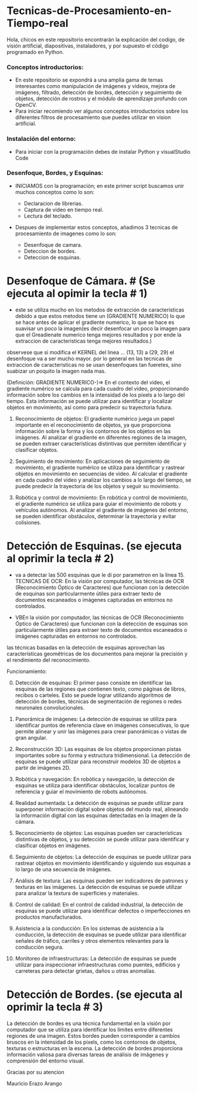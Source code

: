 # Tecnicas-de-Procesamiento-en-Tiempo-real
Hola, chicos en este repositorio encontrarán la  explicación del codigo, de visión artificial, diapositivas, instaladores, y por supuesto el código programado en Python.

### Conceptos introductorios:
- En este repositorio se expondrá a una amplia gama de temas interesantes como manipulación de imágenes y videos, mejora de imágenes, filtrado, detección de bordes, detección y seguimiento de objetos, detección de rostros y el módulo de aprendizaje profundo con OpenCV.
- Para iniciar recomiendo ver algunos conceptos introductorios sobre los diferentes filtros de procesamiento que puedes utilizar en vision artificial.



### Instalación del entorno:
- Para iniciar con la programación debes de instalar Python y visualStudio Code

### Desenfoque, Bordes, y Esquinas:
- INICIAMOS con la programación;  en este primer script buscamos unir muchos conceptos como lo son:

  - Declaracion de librerias.
  - Captura de video en tiempo real.
  - Lectura del teclado.
  
- Despues de implementar estos conceptos, añadimos 3 tecnicas de procesamiento de imagenes como lo son:

  - Desenfoque de camara.
  - Deteccion de bordes.
  - Deteccion de esquinas.


# Desenfoque de Cámara. # (Se ejecuta al opimir la tecla # 1)
- este se utiliza mucho en los metodos de extracción de caracteristicas debido a que estos metodos tiene un (GRADIENTE NUMERICO) lo que se hace antes de aplicar el gradiente numerico, lo que se hace es suavisar un poco la imagen(es decir desenfocar un poco la imagen para que el Greadienate numerico tenga mejores resultados y por ende la extraccion de caracteristicas tenga mejores resultados.)

observese que si modifica el KERNEL del linea ... (13, 13) a (29, 29) el desenfoque va a ser mucho mayor. por lo general en las tecnicas de extraccion de caracteristicas no se usan desenfoques tan fueretes, sino suabizar un poquito la imagen nada mas.

(Definición: GRADIENTE NUMERICO-)=> En el contexto del video, el gradiente numérico se calcula para cada cuadro del video, proporcionando información sobre los cambios en la intensidad de los pixels a lo largo del tiempo. Esta información se puede utilizar para identificar y localizar objetos en movimiento, así como para predecir su trayectoria futura.

1. Reconocimiento de objetos: El gradiente numérico juega un papel importante en el reconocimiento de objetos, ya que proporciona información sobre la forma y los contornos de los objetos en las imágenes. Al analizar el gradiente en diferentes regiones de la imagen, se pueden extraer características distintivas que permiten identificar y clasificar objetos.

2. Seguimiento de movimiento: En aplicaciones de seguimiento de movimiento, el gradiente numérico se utiliza para identificar y rastrear objetos en movimiento en secuencias de video. Al calcular el gradiente en cada cuadro del video y analizar los cambios a lo largo del tiempo, se puede predecir la trayectoria de los objetos y seguir su movimiento.

3. Robótica y control de movimiento: En robótica y control de movimiento, el gradiente numérico se utiliza para guiar el movimiento de robots y vehículos autónomos. Al analizar el gradiente de imágenes del entorno, se pueden identificar obstáculos, determinar la trayectoria y evitar colisiones.


# Detección de Esquinas. (se ejecuta al oprimir la tecla # 2)
- va a detectar las 500 esquinas que le di por parametron en la linea 15.
TECNICAS DE OCR: En la visión por computador, las técnicas de OCR (Reconocimiento Óptico de Caracteres) que funcionan con la detección de esquinas son particularmente útiles para extraer texto de documentos escaneados o imágenes capturadas en entornos no controlados.


- VBEn la visión por computador, las técnicas de OCR (Reconocimiento Óptico de Caracteres) que funcionan con la detección de esquinas son particularmente útiles para extraer texto de documentos escaneados o imágenes capturadas en entornos no controlados.

las técnicas basadas en la detección de esquinas aprovechan las características geométricas de los documentos para mejorar la precisión y el rendimiento del reconocimiento.

Funcionamiento:

0. Detección de esquinas: El primer paso consiste en identificar las esquinas de las regiones que contienen texto, como páginas de libros, recibos o carteles. Esto se puede lograr utilizando algoritmos de detección de bordes, técnicas de segmentación de regiones o redes neuronales convolucionales.

1. Panorámica de imágenes: La detección de esquinas se utiliza para identificar puntos de referencia clave en imágenes consecutivas, lo que permite alinear y unir las imágenes para crear panorámicas o vistas de gran angular.

2. Reconstrucción 3D: Las esquinas de los objetos proporcionan pistas importantes sobre su forma y estructura tridimensional. La detección de esquinas se puede utilizar para reconstruir modelos 3D de objetos a partir de imágenes 2D.

3. Robótica y navegación: En robótica y navegación, la detección de esquinas se utiliza para identificar obstáculos, localizar puntos de referencia y guiar el movimiento de robots autónomos.

4. Realidad aumentada: La detección de esquinas se puede utilizar para superponer información digital sobre objetos del mundo real, alineando la información digital con las esquinas detectadas en la imagen de la cámara.

5. Reconocimiento de objetos: Las esquinas pueden ser características distintivas de objetos, y su detección se puede utilizar para identificar y clasificar objetos en imágenes.

6. Seguimiento de objetos: La detección de esquinas se puede utilizar para rastrear objetos en movimiento identificando y siguiendo sus esquinas a lo largo de una secuencia de imágenes.

7. Análisis de textura: Las esquinas pueden ser indicadores de patrones y texturas en las imágenes. La detección de esquinas se puede utilizar para analizar la textura de superficies y materiales.

8. Control de calidad: En el control de calidad industrial, la detección de esquinas se puede utilizar para identificar defectos o imperfecciones en productos manufacturados.

9. Asistencia a la conducción: En los sistemas de asistencia a la conducción, la detección de esquinas se puede utilizar para identificar señales de tráfico, carriles y otros elementos relevantes para la conducción segura.

10. Monitoreo de infraestructuras: La detección de esquinas se puede utilizar para inspeccionar infraestructuras como puentes, edificios y carreteras para detectar grietas, daños u otras anomalías.

# Detección de Bordes. (se ejecuta al oprimir la tecla # 3)
La detección de bordes es una técnica fundamental en la visión por computador que se utiliza para identificar los límites entre diferentes regiones de una imagen. Estos bordes pueden corresponder a cambios bruscos en la intensidad de los pixels, como los contornos de objetos, texturas o estructuras en la escena. La detección de bordes proporciona información valiosa para diversas tareas de análisis de imágenes y comprensión del entorno visual.



Gracias por su atencion

Mauricio Erazo Arango